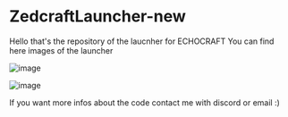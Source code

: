 # ZedcraftLauncher-new
Hello that's the repository of the laucnher for ECHOCRAFT
You can find here images of the launcher

![image](https://user-images.githubusercontent.com/91017164/229616092-d84d1bf9-16d2-4062-9298-9b9048b706c2.png)



![image](https://user-images.githubusercontent.com/91017164/229616223-62c7899a-26c5-48d4-af7c-6848e4298b86.png)


If you want more infos about the code contact me with discord or email :)
